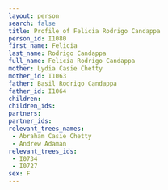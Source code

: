```yaml
---
layout: person
search: false
title: Profile of Felicia Rodrigo Candappa
person_id: I1080
first_name: Felicia
last_name: Rodrigo Candappa
full_name: Felicia Rodrigo Candappa
mother: Lydia Casie Chetty
mother_id: I1063
father: Basil Rodrigo Candappa
father_id: I1064
children:
children_ids:
partners:
partner_ids:
relevant_trees_names:
 - Abraham Casie Chetty
 - Andrew Adaman
relevant_trees_ids:
 - I0734
 - I0727
sex: F
---
```


